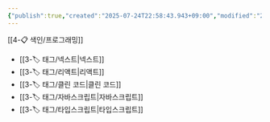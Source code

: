 ```yaml
---
{"publish":true,"created":"2025-07-24T22:58:43.943+09:00","modified":"2025-08-01T00:19:45.536+09:00","cssclasses":""}
---
```


[[4-📋 색인/프로그래밍]]
- [[3-🏷️ 태그/넥스트\|넥스트]]
- [[3-🏷️ 태그/리액트\|리액트]]
- [[3-🏷️ 태그/클린 코드\|클린 코드]]
- [[3-🏷️ 태그/자바스크립트\|자바스크립트]]
- [[3-🏷️ 태그/타입스크립트\|타입스크립트]]
